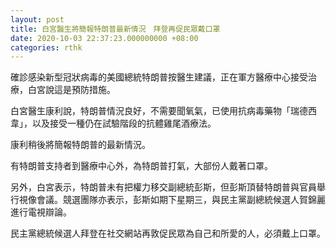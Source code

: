 ```yaml
---
layout: post
title: 白宮醫生將簡報特朗普最新情況　拜登再促民眾戴口罩
date: 2020-10-03 22:37:23.000000000 +08:00
categories: rthk
---
```


確診感染新型冠狀病毒的美國總統特朗普按醫生建議，正在軍方醫療中心接受治療，白宮說這是預防措施。

白宮醫生康利說，特朗普情況良好，不需要聞氧氣，已使用抗病毒藥物「瑞德西韋」，以及接受一種仍在試驗階段的抗體雞尾酒療法。

康利稍後將簡報特朗普的最新情況。

有特朗普支持者到醫療中心外，為特朗普打氣，大部份人戴著口罩。

另外，白宮表示，特朗普未有把權力移交副總統彭斯，但彭斯頂替特朗普與官員舉行視像會議。競選團隊亦表示，彭斯如期下星期三，與民主黨副總統候選人賀錦麗進行電視辯論。

民主黨總統候選人拜登在社交網站再敦促民眾為自己和所愛的人，必須戴上口罩。
